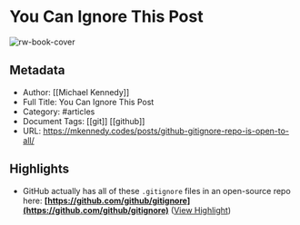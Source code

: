 # You Can Ignore This Post

![rw-book-cover](https://mkennedy.codes/img/posts/24-ignore-repo.webp)

## Metadata
- Author: [[Michael Kennedy]]
- Full Title: You Can Ignore This Post
- Category: #articles
- Document Tags: [[git]] [[github]] 
- URL: https://mkennedy.codes/posts/github-gitignore-repo-is-open-to-all/

## Highlights
- GitHub actually has all of these `.gitignore` files in an open-source repo here:
  **[https://github.com/github/gitignore](https://github.com/github/gitignore)** ([View Highlight](https://read.readwise.io/read/01h1snzqrghbcvm4egf470kbtp))
